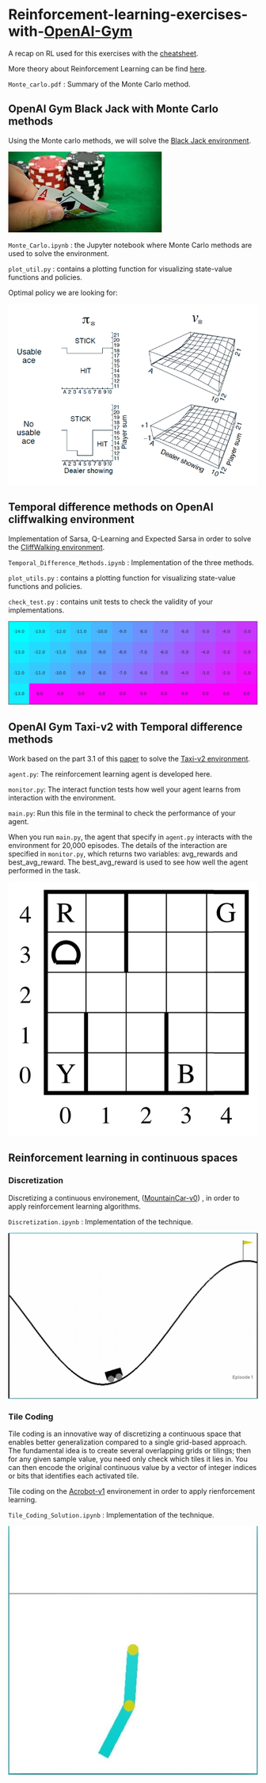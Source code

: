 # Reinforcement-learning-exercises-with-[OpenAI-Gym](https://gym.openai.com/docs/#spaces)

A recap on RL used for this exercises with the [cheatsheet](cheatsheet.pdf). 

More theory about Reinforcement Learning can be find [here](https://mitpress.mit.edu/books/reinforcement-learning-second-edition).

 `Monte_carlo.pdf` : Summary of the Monte Carlo method.

## OpenAI Gym Black Jack with Monte Carlo methods

Using the Monte carlo methods, we will solve the [Black Jack environment](https://github.com/openai/gym/blob/master/gym/envs/toy_text/blackjack.py).

![alt text](Images/Bj.jpg)

`Monte_Carlo.ipynb` : the Jupyter notebook where Monte Carlo methods are used to solve the environment.

`plot_util.py` : contains a plotting function for visualizing state-value functions and policies.

Optimal policy we are looking for:

![alt text](Images/optimal_policy.png)


## Temporal difference methods on OpenAI cliffwalking environment 

Implementation of Sarsa, Q-Learning and Expected Sarsa in order to solve the [CliffWalking environment](https://github.com/openai/gym/blob/master/gym/envs/toy_text/cliffwalking.py).

`Temporal_Difference_Methods.ipynb` : Implementation of the three methods.

`plot_utils.py` : contains a plotting function for visualizing state-value functions and policies.

`check_test.py` : contains unit tests to check the validity of your implementations.

![alt text](Images/CliffWalking.JPG)



## OpenAI Gym Taxi-v2 with Temporal difference methods

Work based on the part 3.1 of this [paper](https://arxiv.org/pdf/cs/9905014.pdf) to solve the [Taxi-v2 environment](https://github.com/openai/gym/blob/master/gym/envs/toy_text/taxi.py).

`agent.py`: The reinforcement learning agent is developed here.

`monitor.py`: The interact function tests how well your agent learns from interaction with the environment.

`main.py`: Run this file in the terminal to check the performance of your agent.

When you run `main.py`, the agent that specify in `agent.py` interacts with the environment for 20,000 episodes. The details of the interaction are specified in `monitor.py`, which returns two variables: avg_rewards and best_avg_reward. The best_avg_reward is used to see how well the agent performed in the task.

![alt text](Images/taxi-v2.png)

## Reinforcement learning in continuous spaces

### Discretization

Discretizing a continuous environement, ([MountainCar-v0](https://gym.openai.com/envs/MountainCar-v0/)) , in order to apply reinforcement learning algorithms.

`Discretization.ipynb` : Implementation of the technique.

![alt text](Images/MountainCar.PNG)

### Tile Coding

Tile coding is an innovative way of discretizing a continuous space that enables better generalization compared to a single grid-based approach. The fundamental idea is to create several overlapping grids or tilings; then for any given sample value, you need only check which tiles it lies in. You can then encode the original continuous value by a vector of integer indices or bits that identifies each activated tile.

Tile coding on the [Acrobot-v1](https://gym.openai.com/envs/Acrobot-v1/) environement in order to apply rienforcement learning.

`Tile_Coding_Solution.ipynb` : Implementation of the technique.

![alt text](Images/Acrobot-v1.JPG)
